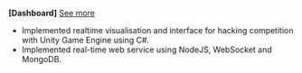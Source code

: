 **[Dashboard]** [See more](https://avepha.me/personal/projects)
- Implemented realtime visualisation and interface for hacking competition with Unity Game Engine using C#.
- Implemented real-time web service using NodeJS, WebSocket and MongoDB.  
